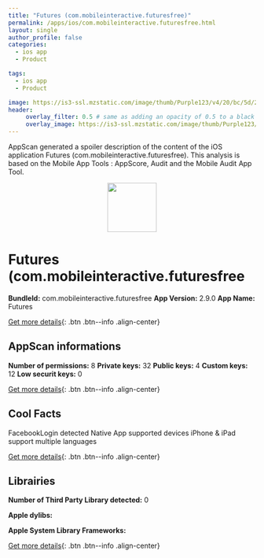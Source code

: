 ```yaml
---
title: "Futures (com.mobileinteractive.futuresfree)"
permalink: /apps/ios/com.mobileinteractive.futuresfree.html
layout: single
author_profile: false
categories: 
  - ios app 
  - Product 

tags: 
  - ios app 
  - Product 

image: https://is3-ssl.mzstatic.com/image/thumb/Purple123/v4/20/bc/5d/20bc5df1-0a05-6dfe-4f40-ef28bb52c648/AppIcon-FuturesLive-0-1x_U007emarketing-0-85-220-0-7.jpeg/512x512bb.jpg
header: 
     overlay_filter: 0.5 # same as adding an opacity of 0.5 to a black background
     overlay_image: https://is3-ssl.mzstatic.com/image/thumb/Purple123/v4/20/bc/5d/20bc5df1-0a05-6dfe-4f40-ef28bb52c648/AppIcon-FuturesLive-0-1x_U007emarketing-0-85-220-0-7.jpeg/512x512bb.jpg
---
```

AppScan generated a spoiler description of the content of the iOS application Futures (com.mobileinteractive.futuresfree). This analysis is based on the Mobile App Tools : AppScore, Audit and the Mobile Audit App Tool.

  
  
<div style="text-align: center;"><img src="https://is3-ssl.mzstatic.com/image/thumb/Purple123/v4/20/bc/5d/20bc5df1-0a05-6dfe-4f40-ef28bb52c648/AppIcon-FuturesLive-0-1x_U007emarketing-0-85-220-0-7.jpeg/512x512bb.jpg" width="100" height="100"></div>  
  
# Futures (com.mobileinteractive.futuresfree

**BundleId:** com.mobileinteractive.futuresfree
**App Version:** 2.9.0
**App Name:** Futures


[Get more details](/pricing.html){: .btn .btn--info .align-center}  
  
## AppScan informations 

**Number of permissions:** 8
**Private keys:** 32
**Public keys:** 4
**Custom keys:** 12
**Low securit keys:** 0
  
[Get more details](/pricing.html){: .btn .btn--info .align-center}

## Cool Facts

FacebookLogin detected
Native App
supported devices iPhone & iPad
support multiple languages
  
[Get more details](/pricing.html){: .btn .btn--info .align-center}

## Librairies 
**Number of Third Party Library detected:** 0

**Apple dylibs:**


**Apple System Library Frameworks:**


  
[Get more details](/pricing.html){: .btn .btn--info .align-center}

